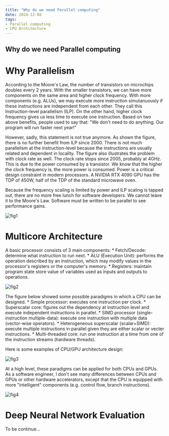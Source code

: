 ```yaml
---
title: "Why do we need Parallel computing"
date: 2024-12-08
tags:
- Parallel computing
- CPU Architecture
---
```


## Why do we need Parallel computing

# Why Parallelism

According to the Moore's Law, the number of transistors on microchips doubles every 2 years.
With the smaller transistors, we can have more components on the same area and higher clock frequency.
With more components (e.g. ALUs), we may execute more instruction simutanuously if these instructions are independent from each other.
They call this Instruction-level parallelism (ILP).
On the other hand, higher clock frequency gives us less time to execute one instruction.
Based on two above benefits, people used to say that: "We don't need to do anything. Our program will run faster next year!"

However, sadly, this statement is not true anymore. As shown the figure, there is no further benefit from ILP since 2000.
There is not much parallelism at the instruction-level because the instructions are usually related and dependent in locality.
The figure also illustrates the problem with clock rate as well. The clock rate stops since 2005, probably at 4GHz.
This is due to the power consumed by a transistor. We know that the higher the clock frequency is, the more power is consumed.
Power is a critical design constraint in modern processors.
A NVIDIA RTX 4090 GPU has the TDP of 450W, half of the TDP of the standard microwave oven.

Because the frequency scaling is limited by power and ILP scaling is tapped out, there are no more free lunch for software developers.
We cannot leave it to the Moore's Law. Software must be written to be parallel to see performance gains.

![fig1](https://raw.githubusercontent.com/khanhnd185/khanhnd185.github.io/my-pages/_posts/images/cs149/performance.jpg)

# Multicore Architecture

A basic processor consists of 3 main components:
    * Fetch/Decode: determine what instruction to run next.
    * ALU (Execution Unit): performs the operation described by an instruction, which may modify values in the processor's registers or the computer's memory.
    * Registers: maintain program state store value of variables used as inputs and outputs to operations.

![fig2](https://raw.githubusercontent.com/khanhnd185/khanhnd185.github.io/my-pages/_posts/images/cs149/CPU-GPU_Arch.jpg)

The figure below showed some possible paradigms in which a CPU can be designed.
    * Simple processor: executes one instruction per clock.
    * Superscalar core: figures out the dependency at instruction level and execute independent instructions in parallel.
    * SIMD processor (single-instruction multiple-data): execute one instruction with multiple data (vector-wise operators).
    * Heterogeneous superscalar (scalar+SIMD): execute multiple instructions in parallel given they are either scalar or vecter instructions.
    * Multi-threaded core: run one instruction at a time from one of the instruction streams (hardware threads).

Here is some examples of CPU/GPU architecture design:

![fig3](https://raw.githubusercontent.com/khanhnd185/khanhnd185.github.io/my-pages/_posts/images/cs149/CPU-GPU_Arch_Example.jpg)

At a high level, these paradigms can be applied for both CPUs and GPUs.
As a software engineer, I don't see many differences between CPUs and GPUs or other hardware accelerators,
except that the CPU is equipped with more "intelligent" components (e.g. control flow, branch instructions).

![fig4](https://raw.githubusercontent.com/khanhnd185/khanhnd185.github.io/my-pages/_posts/images/cs149/NVIDIA-V100.jpg)


# Deep Neural Network Evaluation 

To be continue...
